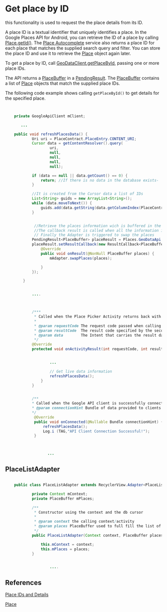 # Get place by ID

this functionality is used to request the the place details from its ID.

A place ID is a textual identifier that uniquely identifies a place. In the Google Places API for Android, you can retrieve the ID of a place by calling [Place.getId()](https://developers.google.com/android/reference/com/google/android/gms/location/places/Place#getId()). The [Place Autocomplete](https://developers.google.com/places/android-api/autocomplete) service also returns a place ID for each place that matches the supplied search query and filter. You can store the place ID and use it to retrieve the [Place](https://developers.google.com/android/reference/com/google/android/gms/location/places/Place) object again later.

To get a place by ID, call [GeoDataClient.getPlaceById](https://developers.google.com/android/reference/com/google/android/gms/location/places/GeoDataClient), passing one or more place IDs.

The API returns a [PlaceBuffer](https://developers.google.com/android/reference/com/google/android/gms/location/places/PlaceBuffer) in a [PendingResult](https://developers.google.com/android/reference/com/google/android/gms/common/api/PendingResult). The [PlaceBuffer](https://developers.google.com/android/reference/com/google/android/gms/location/places/PlaceBuffer) contains a list of [Place](https://developers.google.com/android/reference/com/google/android/gms/location/places/Place) objects that match the supplied place IDs.


The following code example shows calling ```getPlaceById()``` to get details for the specified place.


```java


    private GoogleApiClient mClient;

       ...

    public void refreshPlacesData() {
            Uri uri = PlaceContract.PlaceEntry.CONTENT_URI;
            Cursor data = getContentResolver().query(
                    uri,
                    null,
                    null,
                    null,
                    null);

            if (data == null || data.getCount() == 0) {
                return; //If there is no data in the database exists-
            }

            //It is created from the Cursor data a list of IDs
            List<String> guids = new ArrayList<String>();
            while (data.moveToNext()) {
                guids.add(data.getString(data.getColumnIndex(PlaceContract.PlaceEntry.COLUMN_PLACE_ID)));
            }


             //Retrieve the places information wich is buffered in the PlaceBuffer
             //The callback result is called when all the information is retrieved.
             // Finally the Adapter is triggered to swap the places
            PendingResult<PlaceBuffer> placeResult = Places.GeoDataApi.getPlaceById(mClient, guids.toArray(new String[guids.size()]));
            placeResult.setResultCallback(new ResultCallback<PlaceBuffer>() {
                @Override
                public void onResult(@NonNull PlaceBuffer places) {
                    mAdapter.swapPlaces(places);

                }
            });

        }


            ....



            /***
             * Called when the Place Picker Activity returns back with a selected place (or after canceling)
             *
             * @param requestCode The request code passed when calling startActivityForResult
             * @param resultCode  The result code specified by the second activity
             * @param data        The Intent that carries the result data.
             */
            @Override
            protected void onActivityResult(int requestCode, int resultCode, Intent data) {


                    ...

                    // Get live data information
                    refreshPlacesData();
                }
            }


            /**
            * Called when the Google API client is successfully connected
            * @param connectionHint Bundle of data provided to clients by Google Play services
            */
             @Override
             public void onConnected(@Nullable Bundle connectionHint) {
                 refreshPlacesData();
                 Log.i (TAG,"API Client Connection Successful!");
             }



                   ...

```


## PlaceListAdapter

```java

    public class PlaceListAdapter extends RecyclerView.Adapter<PlaceListAdapter.PlaceViewHolder> {

            private Context mContext;
            private PlaceBuffer mPlaces;

            /**
             * Constructor using the context and the db cursor
             *
             * @param context the calling context/activity
             * @param places PlaceBuffer used to full fill the list of places
             */
            public PlaceListAdapter(Context context, PlaceBuffer places) {

                this.mContext = context;
                this.mPlaces = places;
            }


                    ....

```



## References

[Place IDs and Details](https://developers.google.com/places/android-api/place-details)

[Place](https://developers.google.com/android/reference/com/google/android/gms/location/places/Place)